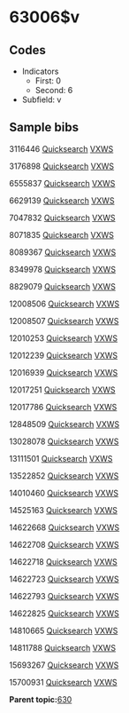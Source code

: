 # 63006$v

## Codes

-   Indicators
    -   First: 0
    -   Second: 6
-   Subfield: v

## Sample bibs

3116446 [Quicksearch](https://search.library.yale.edu/catalog/3116446) [VXWS](http://prodorbis.library.yale.edu:7014/vxws/GetHoldingsService?bibId=3116446)

3176898 [Quicksearch](https://search.library.yale.edu/catalog/3176898) [VXWS](http://prodorbis.library.yale.edu:7014/vxws/GetHoldingsService?bibId=3176898)

6555837 [Quicksearch](https://search.library.yale.edu/catalog/6555837) [VXWS](http://prodorbis.library.yale.edu:7014/vxws/GetHoldingsService?bibId=6555837)

6629139 [Quicksearch](https://search.library.yale.edu/catalog/6629139) [VXWS](http://prodorbis.library.yale.edu:7014/vxws/GetHoldingsService?bibId=6629139)

7047832 [Quicksearch](https://search.library.yale.edu/catalog/7047832) [VXWS](http://prodorbis.library.yale.edu:7014/vxws/GetHoldingsService?bibId=7047832)

8071835 [Quicksearch](https://search.library.yale.edu/catalog/8071835) [VXWS](http://prodorbis.library.yale.edu:7014/vxws/GetHoldingsService?bibId=8071835)

8089367 [Quicksearch](https://search.library.yale.edu/catalog/8089367) [VXWS](http://prodorbis.library.yale.edu:7014/vxws/GetHoldingsService?bibId=8089367)

8349978 [Quicksearch](https://search.library.yale.edu/catalog/8349978) [VXWS](http://prodorbis.library.yale.edu:7014/vxws/GetHoldingsService?bibId=8349978)

8829079 [Quicksearch](https://search.library.yale.edu/catalog/8829079) [VXWS](http://prodorbis.library.yale.edu:7014/vxws/GetHoldingsService?bibId=8829079)

12008506 [Quicksearch](https://search.library.yale.edu/catalog/12008506) [VXWS](http://prodorbis.library.yale.edu:7014/vxws/GetHoldingsService?bibId=12008506)

12008507 [Quicksearch](https://search.library.yale.edu/catalog/12008507) [VXWS](http://prodorbis.library.yale.edu:7014/vxws/GetHoldingsService?bibId=12008507)

12010253 [Quicksearch](https://search.library.yale.edu/catalog/12010253) [VXWS](http://prodorbis.library.yale.edu:7014/vxws/GetHoldingsService?bibId=12010253)

12012239 [Quicksearch](https://search.library.yale.edu/catalog/12012239) [VXWS](http://prodorbis.library.yale.edu:7014/vxws/GetHoldingsService?bibId=12012239)

12016939 [Quicksearch](https://search.library.yale.edu/catalog/12016939) [VXWS](http://prodorbis.library.yale.edu:7014/vxws/GetHoldingsService?bibId=12016939)

12017251 [Quicksearch](https://search.library.yale.edu/catalog/12017251) [VXWS](http://prodorbis.library.yale.edu:7014/vxws/GetHoldingsService?bibId=12017251)

12017786 [Quicksearch](https://search.library.yale.edu/catalog/12017786) [VXWS](http://prodorbis.library.yale.edu:7014/vxws/GetHoldingsService?bibId=12017786)

12848509 [Quicksearch](https://search.library.yale.edu/catalog/12848509) [VXWS](http://prodorbis.library.yale.edu:7014/vxws/GetHoldingsService?bibId=12848509)

13028078 [Quicksearch](https://search.library.yale.edu/catalog/13028078) [VXWS](http://prodorbis.library.yale.edu:7014/vxws/GetHoldingsService?bibId=13028078)

13111501 [Quicksearch](https://search.library.yale.edu/catalog/13111501) [VXWS](http://prodorbis.library.yale.edu:7014/vxws/GetHoldingsService?bibId=13111501)

13522852 [Quicksearch](https://search.library.yale.edu/catalog/13522852) [VXWS](http://prodorbis.library.yale.edu:7014/vxws/GetHoldingsService?bibId=13522852)

14010460 [Quicksearch](https://search.library.yale.edu/catalog/14010460) [VXWS](http://prodorbis.library.yale.edu:7014/vxws/GetHoldingsService?bibId=14010460)

14525163 [Quicksearch](https://search.library.yale.edu/catalog/14525163) [VXWS](http://prodorbis.library.yale.edu:7014/vxws/GetHoldingsService?bibId=14525163)

14622668 [Quicksearch](https://search.library.yale.edu/catalog/14622668) [VXWS](http://prodorbis.library.yale.edu:7014/vxws/GetHoldingsService?bibId=14622668)

14622708 [Quicksearch](https://search.library.yale.edu/catalog/14622708) [VXWS](http://prodorbis.library.yale.edu:7014/vxws/GetHoldingsService?bibId=14622708)

14622718 [Quicksearch](https://search.library.yale.edu/catalog/14622718) [VXWS](http://prodorbis.library.yale.edu:7014/vxws/GetHoldingsService?bibId=14622718)

14622723 [Quicksearch](https://search.library.yale.edu/catalog/14622723) [VXWS](http://prodorbis.library.yale.edu:7014/vxws/GetHoldingsService?bibId=14622723)

14622793 [Quicksearch](https://search.library.yale.edu/catalog/14622793) [VXWS](http://prodorbis.library.yale.edu:7014/vxws/GetHoldingsService?bibId=14622793)

14622825 [Quicksearch](https://search.library.yale.edu/catalog/14622825) [VXWS](http://prodorbis.library.yale.edu:7014/vxws/GetHoldingsService?bibId=14622825)

14810665 [Quicksearch](https://search.library.yale.edu/catalog/14810665) [VXWS](http://prodorbis.library.yale.edu:7014/vxws/GetHoldingsService?bibId=14810665)

14811788 [Quicksearch](https://search.library.yale.edu/catalog/14811788) [VXWS](http://prodorbis.library.yale.edu:7014/vxws/GetHoldingsService?bibId=14811788)

15693267 [Quicksearch](https://search.library.yale.edu/catalog/15693267) [VXWS](http://prodorbis.library.yale.edu:7014/vxws/GetHoldingsService?bibId=15693267)

15700931 [Quicksearch](https://search.library.yale.edu/catalog/15700931) [VXWS](http://prodorbis.library.yale.edu:7014/vxws/GetHoldingsService?bibId=15700931)

**Parent topic:**[630](../../tags/630/630.md)

